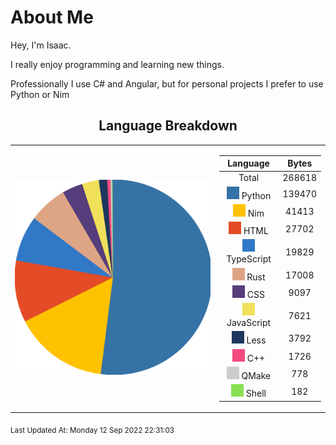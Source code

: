 # About Me

Hey, I'm Isaac.

I really enjoy programming and learning new things.

Professionally I use C# and Angular,
but for personal projects I prefer to use Python or Nim

<span align="center">

## Language Breakdown

</span>

<foreignObject>
<body xmlns="http://www.w3.org/1999/xhtml">
<table align="center">
<tr>
<td>

![Pie Chart](./assets/PieChart.svg "Pie Chart Detailing used languages")


</td>
<td>

|Language|Bytes|
|:-:|:-:|
|Total|268618|
![Python](./assets/Python.svg) Python|139470|
![Nim](./assets/Nim.svg) Nim|41413|
![HTML](./assets/HTML.svg) HTML|27702|
![TypeScript](./assets/TypeScript.svg) TypeScript|19829|
![Rust](./assets/Rust.svg) Rust|17008|
![CSS](./assets/CSS.svg) CSS|9097|
![JavaScript](./assets/JavaScript.svg) JavaScript|7621|
![Less](./assets/Less.svg) Less|3792|
![C++](./assets/C++.svg) C++|1726|
![QMake](./assets/QMake.svg) QMake|778|
![Shell](./assets/Shell.svg) Shell|182|


</td>
</tr>
</table>
</body>
</foreignObject>

<sub>
Last Updated At:
Monday 12 Sep 2022 22:31:03

</sub>